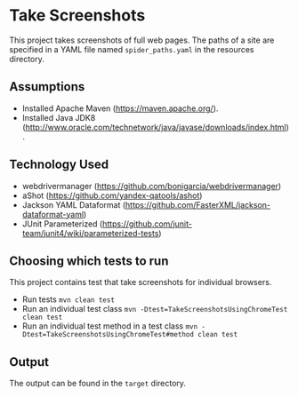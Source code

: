 # Take Screenshots

This project takes screenshots of full web pages. The paths of a site are specified in a YAML file named `spider_paths.yaml` in the resources directory.

## Assumptions
- Installed Apache Maven (https://maven.apache.org/).
- Installed Java JDK8 (http://www.oracle.com/technetwork/java/javase/downloads/index.html).

## Technology Used
- webdrivermanager (https://github.com/bonigarcia/webdrivermanager)
- aShot (https://github.com/yandex-qatools/ashot)
- Jackson YAML Dataformat (https://github.com/FasterXML/jackson-dataformat-yaml)
- JUnit Parameterized (https://github.com/junit-team/junit4/wiki/parameterized-tests)

## Choosing which tests to run
This project contains test that take screenshots for individual browsers.
- Run tests `mvn clean test`
- Run an individual test class `mvn -Dtest=TakeScreenshotsUsingChromeTest clean test`
- Run an individual test method in a test class `mvn -Dtest=TakeScreenshotsUsingChromeTest#method clean test`

## Output
The output can be found in the `target` directory.